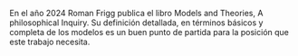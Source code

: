 En el año 2024 Roman Frigg publica el libro Models and Theories, A philosophical Inquiry. Su definición detallada, en términos básicos y completa de los modelos es un buen punto de partida para la posición que este trabajo necesita.

